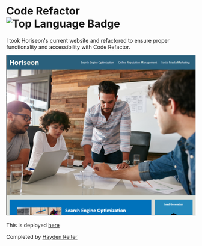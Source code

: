 # Code Refactor ![Top Language Badge](https://img.shields.io/github/languages/top/HaydenReiter/horiseon-code-refactor)

I took Horiseon's current website and refactored to ensure proper functionality and accessibility with Code Refactor.

![Screenshot of Horiseon's front page](./Develop/assets/images/HW1.PNG)

This is deployed [here](https://haydenreiter.github.io/horiseon-code-refactor/)

Completed by [Hayden Reiter](https://github.com/HaydenReiter)